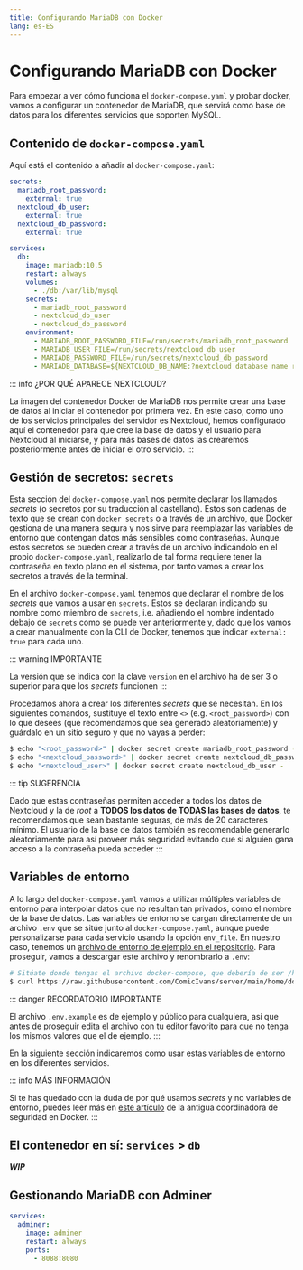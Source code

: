 ```yaml
---
title: Configurando MariaDB con Docker
lang: es-ES
---
```


# Configurando MariaDB con Docker

Para empezar a ver cómo funciona el `docker-compose.yaml` y probar docker, vamos a configurar un contenedor de MariaDB, que servirá como base de datos para los diferentes servicios que soporten MySQL.

## Contenido de `docker-compose.yaml`

Aquí está el contenido a añadir al `docker-compose.yaml`:

```yaml
secrets:
  mariadb_root_password:
    external: true
  nextcloud_db_user:
    external: true
  nextcloud_db_password:
    external: true

services:
  db:
    image: mariadb:10.5
    restart: always
    volumes:
      - ./db:/var/lib/mysql
    secrets:
      - mariadb_root_password
      - nextcloud_db_user
      - nextcloud_db_password
    environment:
      - MARIADB_ROOT_PASSWORD_FILE=/run/secrets/mariadb_root_password
      - MARIADB_USER_FILE=/run/secrets/nextcloud_db_user
      - MARIADB_PASSWORD_FILE=/run/secrets/nextcloud_db_password
      - MARIADB_DATABASE=${NEXTCLOUD_DB_NAME:?nextcloud database name required}
```

::: info ¿POR QUÉ APARECE NEXTCLOUD?

La imagen del contenedor Docker de MariaDB nos permite crear una base de datos al iniciar el contenedor por primera vez. En este caso, como uno de los servicios principales del servidor es Nextcloud, hemos configurado aquí el contenedor para que cree la base de datos y el usuario para Nextcloud al iniciarse, y para más bases de datos las crearemos posteriormente antes de iniciar el otro servicio.
:::

## Gestión de secretos: `secrets`

Esta sección del `docker-compose.yaml` nos permite declarar los llamados _secrets_ (o secretos por su traducción al castellano). Estos son cadenas de texto que se crean con `docker secrets` o a través de un archivo, que Docker gestiona de una manera segura y nos sirve para reemplazar las variables de entorno que contengan datos más sensibles como contraseñas. Aunque estos secretos se pueden crear a través de un archivo indicándolo en el propio `docker-compose.yaml`, realizarlo de tal forma requiere tener la contraseña en texto plano en el sistema, por tanto vamos a crear los secretos a través de la terminal.

En el archivo `docker-compose.yaml` tenemos que declarar el nombre de los _secrets_ que vamos a usar en `secrets`. Estos se declaran indicando su nombre como miembro de `secrets`, i.e. añadiendo el nombre indentado debajo de `secrets` como se puede ver anteriormente y, dado que los vamos a crear manualmente con la CLI de Docker, tenemos que indicar `external: true` para cada uno.

::: warning IMPORTANTE

La versión que se indica con la clave `version` en el archivo ha de ser 3 o superior para que los _secrets_ funcionen
:::

Procedamos ahora a crear los diferentes _secrets_ que se necesitan. En los siguientes comandos, sustituye el texto entre `<>` (e.g. `<root_password>`) con lo que desees (que recomendamos que sea generado aleatoriamente) y guárdalo en un sitio seguro y que no vayas a perder:

```bash
$ echo "<root_password>" | docker secret create mariadb_root_password -
$ echo "<nextcloud_password>" | docker secret create nextcloud_db_password -
$ echo "<nextcloud_user>" | docker secret create nextcloud_db_user -
```

::: tip SUGERENCIA

Dado que estas contraseñas permiten acceder a todos los datos de Nextcloud y la de _root_ a **TODOS los datos de TODAS las bases de datos**, te recomendamos que sean bastante seguras, de más de 20 caracteres mínimo. El usuario de la base de datos también es recomendable generarlo aleatoriamente para así proveer más seguridad evitando que si alguien gana acceso a la contraseña pueda acceder
:::

## Variables de entorno

A lo largo del `docker-compose.yaml` vamos a utilizar múltiples variables de entorno para interpolar datos que no resultan tan privados, como el nombre de la base de datos. Las variables de entorno se cargan directamente de un archivo `.env` que se sitúe junto al `docker-compose.yaml`, aunque puede personalizarse para cada servicio usando la opción `env_file`. En nuestro caso, tenemos un [archivo de entorno de ejemplo en el repositorio](https://github.com/ComicIvans/server/blob/main/home/dockeruser/docker-compose.yml). Para proseguir, vamos a descargar este archivo y renombrarlo a `.env`:

```bash
# Sitúate donde tengas el archivo docker-compose, que debería de ser /home/<usuario-docker>
$ curl https://raw.githubusercontent.com/ComicIvans/server/main/home/dockeruser/.env.example -o .env
```

::: danger RECORDATORIO IMPORTANTE

El archivo `.env.example` es de ejemplo y público para cualquiera, así que antes de proseguir edita el archivo con tu editor favorito para que no tenga los mismos valores que el de ejemplo.
:::

En la siguiente sección indicaremos como usar estas variables de entorno en los diferentes servicios.

::: info MÁS INFORMACIÓN

Si te has quedado con la duda de por qué usamos _secrets_ y no variables de entorno, puedes leer más en [este artículo](https://blog.diogomonica.com//2017/03/27/why-you-shouldnt-use-env-variables-for-secret-data/) de la antigua coordinadora de seguridad en Docker.
:::

## El contenedor en sí: `services` > `db`

_**WIP**_

## Gestionando MariaDB con Adminer

```yaml
services:
  adminer:
    image: adminer
    restart: always
    ports:
      - 8088:8080
```
